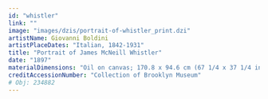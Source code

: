 ```yaml
---
id: "whistler"
link: ""
image: "images/dzis/portrait-of-whistler_print.dzi"
artistName: Giovanni Boldini
artistPlaceDates: "Italian, 1842-1931"
title: "Portrait of James McNeill Whistler"
date: "1897"
materialDimensions: "Oil on canvas; 170.8 x 94.6 cm (67 1/4 x 37 1/4 in.)"
creditAccessionNumber: "Collection of Brooklyn Museum"
# Obj: 234882
---
```




